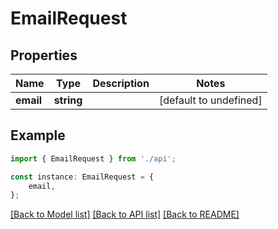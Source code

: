 # EmailRequest


## Properties

Name | Type | Description | Notes
------------ | ------------- | ------------- | -------------
**email** | **string** |  | [default to undefined]

## Example

```typescript
import { EmailRequest } from './api';

const instance: EmailRequest = {
    email,
};
```

[[Back to Model list]](../README.md#documentation-for-models) [[Back to API list]](../README.md#documentation-for-api-endpoints) [[Back to README]](../README.md)

